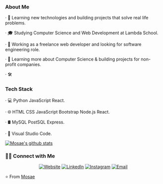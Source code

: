  <h3>About Me</h3>
  
· 🤔   Learning new technologies and building projects that solve real life problems.

· 🎓   Studying Computer Science and Web Development at Lambda School.

· 💼   Working as a freelance web developer and looking for software engineering role.

· 🌱   Learning more about Computer Science & building projects for non-profit companies.

· 🛠  <h3>Tech Stack</h3>

· 💻   Python JavaScript React.

· 🌐   HTML CSS JavaScript Bootstrap Node.js React.

· 🛢   MySQL PostSQL Express.

· 🔧   Visual Studio Code.

[![Mosae's github stats](https://github-readme-stats.vercel.app/api?username=mosae&show_icons=true)](https://github.com/anuraghazra/github-readme-stats)

<h3> 🤝🏻 Connect with Me </h3>

<p align="center">
<a href="https://www.solomonwatson.com/"><img alt="Website" src="https://img.shields.io/badge/Website-www.solomonwatson.com-blue?style=flat-square&logo=google-chrome"></a>
<a href="https://www.linkedin.com/in/mosae-litsoane/"><img alt="LinkedIn" src="https://img.shields.io/badge/LinkedIn-Mosae%20Litsoane%20-blue?style=flat-square&logo=linkedin"></a>
<a href="https://www.instagram.com/mosae5/"><img alt="Instagram" src="https://img.shields.io/badge/Instagram-mosae5-blue?style=flat-square&logo=instagram"></a>
<a href="mailto:mosae@solomonwatson.com"><img alt="Email" src="https://img.shields.io/badge/Email-mosae@solomonwatson.com-blue?style=flat-square&logo=gmail"></a>
</p>

⭐️ From [Mosae](https://github.com/Mosae)
     
